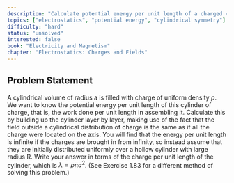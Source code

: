 ```yaml
---
description: "Calculate potential energy per unit length of a charged cylinder"
topics: ["electrostatics", "potential energy", "cylindrical symmetry"]
difficulty: "hard"
status: "unsolved"
interested: false
book: "Electricity and Magnetism"
chapter: "Electrostatics: Charges and Fields"
---
```


## Problem Statement
A cylindrical volume of radius a is filled with charge of uniform density $\rho$. We want to know the potential energy per unit length of this cylinder of charge, that is, the work done per unit length in assembling it. Calculate this by building up the cylinder layer by layer, making use of the fact that the field outside a cylindrical distribution of charge is the same as if all the charge were located on the axis. You will find that the energy per unit length is infinite if the charges are brought in from infinity, so instead assume that they are initially distributed uniformly over a hollow cylinder with large radius R. Write your answer in terms of the charge per unit length of the cylinder, which is $\lambda = \rho\pi a^2$. (See Exercise 1.83 for a different method of solving this problem.)

